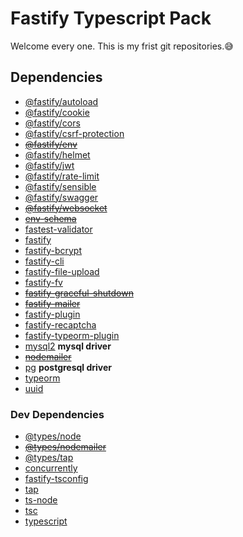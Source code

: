 # Fastify Typescript Pack

Welcome every one. This is my frist git repositories.:sweat_smile:

## Dependencies

- [@fastify/autoload](https://www.npmjs.com/package/@fastify/autoload "npmjs.com @fastify/autoload")
- [@fastify/cookie](https://www.npmjs.com/package/@fastify/cookie "npmjs.com @fastify/cookie")
- [@fastify/cors](https://www.npmjs.com/package/@fastify/cors "npmjs.com @fastify/cors")
- [@fastify/csrf-protection](https://www.npmjs.com/package/@fastify/csrf-protection "npmjs.com @fastify/csrf-protection")
- ~~[@fastify/env](https://www.npmjs.com/package/@fastify/env "npmjs.com @fastify/env")~~
- [@fastify/helmet](https://www.npmjs.com/package/@fastify/helmet "npmjs.com @fastify/helmet")
- [@fastify/jwt](https://www.npmjs.com/package/@fastify/jwt "npmjs.com @fastify/jwt")
- [@fastify/rate-limit](https://www.npmjs.com/package/@fastify/rate-limit "npmjs.com @fastify/rate-limit")
- [@fastify/sensible](https://www.npmjs.com/package/@fastify/sensible "npmjs.com @fastify/sensible")
- [@fastify/swagger](https://www.npmjs.com/package/@fastify/swagger "npmjs.com @fastify/swagger")
- ~~[@fastify/websocket](https://www.npmjs.com/package/@fastify/websocket "npmjs.com @fastify/websocket")~~
- ~~[env-schema](https://www.npmjs.com/package/env-schema "npmjs.com env-schema")~~
- [fastest-validator](https://www.npmjs.com/package/fastest-validator "npmjs.com fastest-validator")
- [fastify](https://www.npmjs.com/package/fastify "npmjs.com fastify")
- [fastify-bcrypt](https://www.npmjs.com/package/fastify-bcrypt "npmjs.com fastify-bcrypt")
- [fastify-cli](https://www.npmjs.com/package/fastify-cli "npmjs.com fastify-cli")
- [fastify-file-upload](https://www.npmjs.com/package/fastify-file-upload "npmjs.com fastify-file-upload")
- [fastify-fv](https://www.npmjs.com/package/fastify-fv "npmjs.com fastify-fv")
- ~~[fastify-graceful-shutdown](https://www.npmjs.com/package/fastify-graceful-shutdown "npmjs.com fastify-graceful-shutdown")~~
- ~~[fastify-mailer](https://www.npmjs.com/package/fastify-mailer "npmjs.com fastify-mailer")~~
- [fastify-plugin](https://www.npmjs.com/package/fastify-plugin "npmjs.com fastify-plugin")
- [fastify-recaptcha](https://www.npmjs.com/package/fastify-recaptcha "npmjs.com fastify-recaptcha")
- [fastify-typeorm-plugin](https://www.npmjs.com/package/fastify-typeorm-plugin "npmjs.com fastify-typeorm-plugin")
- [mysql2](https://www.npmjs.com/package/mysql2 "npmjs.com mysql2") **mysql driver**
- ~~[nodemailer](https://www.npmjs.com/package/nodemailer "npmjs.com nodemailer")~~
- [pg](https://www.npmjs.com/package/pg "npmjs.com pg") **postgresql driver**
- [typeorm](https://www.npmjs.com/package/typeorm "npmjs.com typeorm")
- [uuid](https://www.npmjs.com/package/uuid "npmjs.com uuid")

### Dev Dependencies

- [@types/node](https://www.npmjs.com/package/@types/node "npmjs.com @types/node")
- ~~[@types/nodemailer](https://www.npmjs.com/package/@types/nodemailer "npmjs.com @types/nodemailer")~~
- [@types/tap](https://www.npmjs.com/package/@types/tap "npmjs.com @types/tap")
- [concurrently](https://www.npmjs.com/package/concurrently "npmjs.com concurrently")
- [fastify-tsconfig](https://www.npmjs.com/package/fastify-tsconfig "npmjs.com fastify-tsconfig")
- [tap](https://www.npmjs.com/package/tap "npmjs.com tap")
- [ts-node](https://www.npmjs.com/package/ts-node "npmjs.com ts-node")
- [tsc](https://www.npmjs.com/package/tsc "npmjs.com tsc")
- [typescript](https://www.npmjs.com/package/typescript "npmjs.com typescript")
